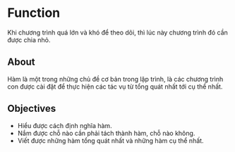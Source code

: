 # Function
Khi chương trình quá lớn và khó để theo dõi, thì lúc này chương trình đó cần được chia nhỏ.

## About
Hàm là một trong những chủ đề cơ bản trong lập trình, là các chương trình con được cài đặt để thực hiện các tác vụ từ tổng quát nhất tới cụ thể nhất.

## Objectives
- Hiểu được cách định nghĩa hàm.
- Nắm được chỗ nào cần phải tách thành hàm, chỗ nào không.
- Viết được những hàm tổng quát nhất và những hàm cụ thể nhất.